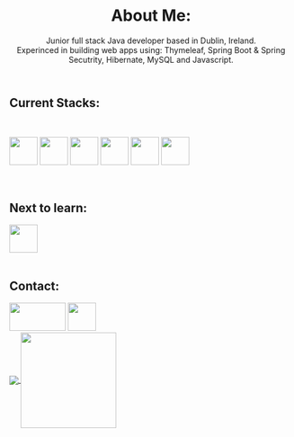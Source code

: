  <header>
 <h1>About Me:</h1>
   Junior full stack Java developer based in Dublin, Ireland.  </br>
   Experinced in building web apps using: Thymeleaf, Spring Boot & Spring Secutrity, Hibernate, MySQL and Javascript.
 </header>
  

<h2>Current Stacks:</h2>

<div style="display: inline_block"><br>
        <p>  
            <img src="https://cdn.jsdelivr.net/gh/devicons/devicon/icons/java/java-original-wordmark.svg" width="50" height="50" />
            <img src="https://cdn.jsdelivr.net/gh/devicons/devicon/icons/spring/spring-original-wordmark.svg" width="50" height="50" />
            <img src="https://cdn.jsdelivr.net/gh/devicons/devicon/icons/mysql/mysql-original.svg" width="50" height="50" />
            <img src="https://cdn.jsdelivr.net/gh/devicons/devicon/icons/html5/html5-plain-wordmark.svg" width="50" height="50"/>
            <img src="https://cdn.jsdelivr.net/gh/devicons/devicon/icons/css3/css3-plain-wordmark.svg" width="50" height="50" />
            <img src="https://cdn.jsdelivr.net/gh/devicons/devicon/icons/javascript/javascript-original.svg" width="50" height="50" />
        </p>
  </div>
    </br>
    <h2>Next to learn:</h2>
  <div>
            <img src="https://cdn.jsdelivr.net/gh/devicons/devicon/icons/react/react-original-wordmark.svg" width="50" height="50"/>
  </div>
   </br>
<h2>Contact:</h2>
    <div>
        <a href="https://www.linkedin.com/in/niall-j-murray/" target="_blank"><img
                src="https://upload.wikimedia.org/wikipedia/commons/b/b1/LinkedIn_Logo_2013_%282%29.svg" width="100" height="50"></a>
        <a href="mailto: niall_murray@outlook.com">
         <img src="https://upload.wikimedia.org/wikipedia/commons/d/df/Microsoft_Office_Outlook_%282018%E2%80%93present%29.svg" width="50" height="50"></a>
        </br>
   </div>
   
   <div>
        <a href="https://github.com/Niall-J-Murray">
            <img align="center"src="https://github-readme-stats.vercel.app/api?username=Niall-J-Murray&show_icons=true&theme=transparent&include_all_commits=true&count_private=true&hide=issues" />
            <img align="center" height="170"src="https://github-readme-stats.vercel.app/api/top-langs/?username=Niall-J-Murray&layout=compact&langs_count=16theme=dark" />
 </a>
   </div>
